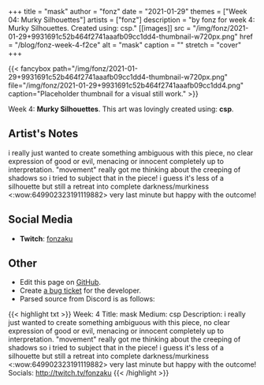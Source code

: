 +++
title =       "mask"
author =      "fonz"
date =        "2021-01-29"
themes =      ["Week 04: Murky Silhouettes"]
artists =     ["fonz"]
description = "by fonz for week 4: Murky Silhouettes. Created using: csp."
[[images]]
      src = "/img/fonz/2021-01-29+9931691c52b464f2741aaafb09cc1dd4-thumbnail-w720px.png"
      href = "/blog/fonz-week-4-f2ce"
      alt = "mask"
      caption = ""
      stretch = "cover"
+++

{{< fancybox path="/img/fonz/2021-01-29+9931691c52b464f2741aaafb09cc1dd4-thumbnail-w720px.png" file="/img/fonz/2021-01-29+9931691c52b464f2741aaafb09cc1dd4.png" caption="Placeholder thumbnail for a visual still work." >}}


Week 4: **Murky Silhouettes**. This art was lovingly created using: **csp**.

## Artist's Notes

i really just wanted to create something ambiguous with this piece, no clear expression of good or evil, menacing or innocent completely up to interpretation. "movement" really got me thinking about the creeping of shadows so i tried to subject that in the piece! i guess it's less of a silhouette but still a retreat into complete darkness/murkiness <:wow:649902323191119882>  very last minute but happy with the outcome!

## Social Media

- **Twitch**: <a href='https://twitch.tv/fonzaku' target='_blank'>fonzaku</a>

## Other

- Edit this page on [GitHub](https://github.com/teaminkling/web-refresh/edit/main/content/blog/fonz-week-4-f2ce.md).
- Create [a bug ticket](https://github.com/teaminkling/web-refresh/issues/new?assignees=&labels=bug&template=problem-report.md&title=) for the developer.
- Parsed source from Discord is as follows:

{{< highlight txt >}}
Week: 4
Title: mask
Medium: csp
Description: i really just wanted to create something ambiguous with this piece, no clear expression of good or evil, menacing or innocent completely up to interpretation. "movement" really got me thinking about the creeping of shadows so i tried to subject that in the piece! i guess it's less of a silhouette but still a retreat into complete darkness/murkiness <:wow:649902323191119882>  very last minute but happy with the outcome!
Socials: http://twitch.tv/fonzaku
{{< /highlight >}}